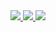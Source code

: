 <a href="https://github.com/danbart">
  <img src="https://github-readme-stats.vercel.app/api/top-langs/?username=danbart&theme=algolia&layout=compact&langs_count=8" />
</a>
<a href="https://github.com/danbart">
  <img src="https://github-readme-stats.vercel.app/api?username=danbart&theme=algolia&count_private=true&show_icons=true" />
</a>

<a href="https://github.com/danbart">
  <img src="https://github-readme-stats.vercel.app/api/wakatime?username=danbart&theme=algolia" />
</a>

<!--
**danbart/danbart** is a ✨ _special_ ✨ repository because its `README.md` (this file) appears on your GitHub profile.

Here are some ideas to get you started:

- 🔭 I’m currently working on MANCUERNA and freelancer
- 🌱 I’m currently learning React and typesctipt
- 👯 I’m looking to collaborate on ...
- 🤔 I’m looking for help with ...
- 💬 Ask me about ...
- 📫 How to reach me: ...
- 😄 Pronouns: ...
- ⚡ Fun fact: ...
-->
